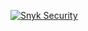 [![Snyk Security](https://github.com/Binaryzero/searchweb/actions/workflows/snyk-security.yml/badge.svg)](https://github.com/Binaryzero/searchweb/actions/workflows/snyk-security.yml)
